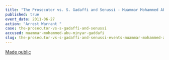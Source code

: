 ```yaml
---
title: "The Prosecutor vs. S. Gadaffi and Senussi - Muammar Mohammed Abu Minyar Gaddafi - Arrest Warrant "
published: true
event_date: 2011-06-27
action: "Arrest Warrant "
case: the-prosecutor-vs-s-gadaffi-and-senussi
accused: muammar-mohammed-abu-minyar-gaddafi
slug: the-prosecutor-vs-s-gadaffi-and-senussi-events-muammar-mohammed-abu-minyar-gaddafi-arrest-warrant-
---
```


[Made public](http://www.icc-cpi.int/iccdocs/doc/doc1099321.pdf)

